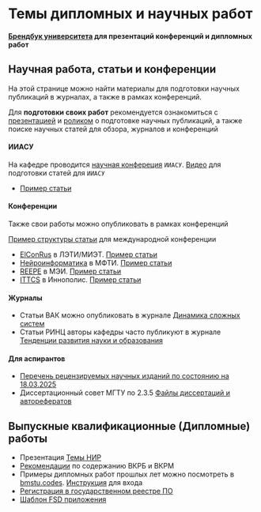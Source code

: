 # Темы дипломных и научных работ

#### [Брендбук университета](https://bmstu.ru/about/brandbook) для презентаций конференций и дипломных работ

## Научная работа, статьи и конференции

На этой странице можно найти материалы для подготовки научных публикаций в журналах, а также в рамках конференций.

Для **подготовки своих работ** рекомендуется ознакомиться с [презентацией](docs/Scientific%20articles.pdf) и [роликом](https://www.youtube.com/watch?v=eoJR4g9XxLE) о подготовке научных публикаций, а также поиске научных статей для обзора, журналов и конференций

#### ИИАСУ
На кафедре проводится [научная конфереция](http://iiasu23.bmstu.ru/ru/) `ИИАСУ`. [Видео](https://www.youtube.com/watch?v=Qulq6_1vpzA&list=PLLELLTvDgUQ9yP7IeVDy3gZagzPKhLGDt&index=2) для подготовки статей для `ИИАСУ`

- [Пример статьи](Articles/IIASU.pdf)

#### Конференции
Также свои работы можно опубликовать в рамках конференций 

[Пример структуры статьи](Example.md) для международной конференции 

- [ElConRus](http://ieee.spb.ru/index.php?option=com_content&view=article&id=178:elconrus-2022&catid=42:hot-news) в ЛЭТИ/МИЭТ. [Пример статьи](Articles/ElConRus.pdf)
- [Нейроинформатика](http://neuroinfo.ru/index.php/ru/) в МФТИ. [Пример статьи](Articles/Neuroinformatics.pdf)
- [REEPE](https://reepe.mpei.ru/IEEE/Pages/default.aspx) в МЭИ. [Пример статьи](Articles/REEPE.pdf)
- [ITTCS](https://easychair.org/cfp/ITTCS22) в Иннополис. [Пример статьи](Articles/ITTCS.pdf)

#### Журналы
- Статьи ВАК можно опубликовать в журнале [Динамика сложных систем](http://radiotec.ru/ru/journal/Dynamics_of_Difficult_Systems–XXI_century) 
- Статьи РИНЦ авторы кафедры часто публикуют в журнале [Тенденции развития науки и образования](https://ljournal.org/recenziruemyj-nauchnyj-zhurnal-tendencii-razvitiya-nauki-i-obrazovaniya-96-04-2023-rinc-doi/)

#### Для аспирантов
- [Перечень рецензируемых научных изданий по состоянию на 18.03.2025](https://vak.minobrnauki.gov.ru/uploader/loader?type=19&name=91107547002&f=36715)
- Диссертационный совет МГТУ по 2.3.5 [Файлы диссертаций и авторефератов](https://bmstu.ru/svedendoc/disser/index.php?q=board_postgraduates&board_id=38)

## Выпускные квалификационные (Дипломные) работы

- Презентация [Темы НИР](docs/Темы%20НИР.pdf)
- [Рекомендации](https://docs.google.com/document/d/1K_LQ0wGEdmgLYuWCgUGan8FSgb9CpxGQ8ud1QzYTcSs/edit) по содержанию ВКРБ и ВКРМ
- Примеры дипломных работ прошлых лет можно посмотреть в [bmstu.codes](https://bmstu.codes/iu5/dissertations). [Инструкция](/Detailes/gitlab.md) для входа
- [Регистрация в государственном реестре ПО](https://rospatent.gov.ru/ru/stateservices/gosudarstvennaya-registraciya-programmy-dlya-elektronnyh-vychislitelnyh-mashin-ili-bazy-dannyh-i-vydacha-svidetelstv-o-gosudarstvennoy-registracii-programmy-dlya-elektronnyh-vychislitelnyh-mashin-ili-bazy-dannyh-ih-dublikatov)
- [Шаблон FSD приложения](https://projects.iu5.bmstu.ru/iu5/infrastructure/department-services/templates/react)


